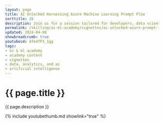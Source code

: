 ```yaml
---
layout: page
title: AI Unlocked Harnessing Azure Machine Learning Prompt Flow
sorttitle: 26
description: Join us for a session tailored for developers, data scientists, and AI practitioners aiming to harness the potential of Azure Machine Learning Prompt Flow. This session is designed to provide you with a comprehensive understanding of how Prompt Flow can streamline your end-to-end LLM development lifecycle.
permalink: /skilling/ai-ml-academy/vignettes/ai-unlocked-azure-prompt-flow
updated: 2024-04-08
showbreadcrumb: true
youtubeid: 4fm4fP3_1gg
tags:
- ai & ml academy
- academy content
- vignettes
- data, analytics, and ai
- artificial intelligence
---
```


# {{ page.title }}

{{ page.description }}

{% include youtubethumb.md showlink="true" %}
